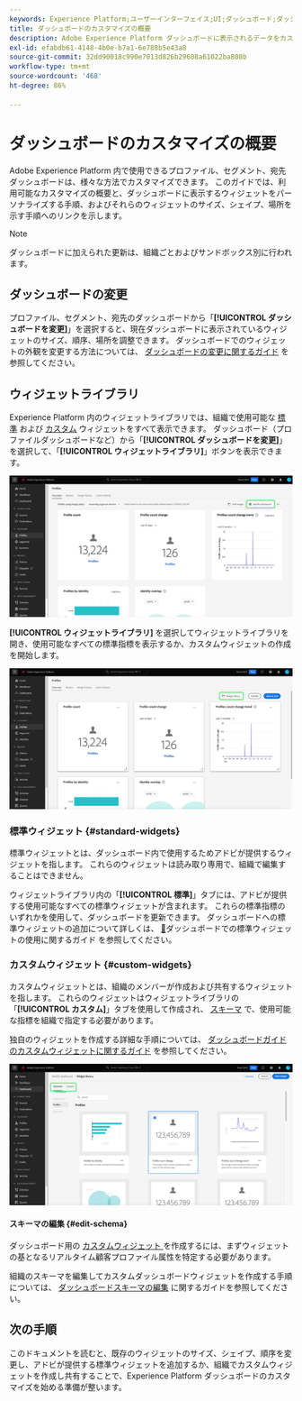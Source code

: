 ```yaml
---
keywords: Experience Platform;ユーザーインターフェイス;UI;ダッシュボード;ダッシュボード;プロファイル;セグメント;宛先
title: ダッシュボードのカスタマイズの概要
description: Adobe Experience Platform ダッシュボードに表示されるデータをカスタマイズする方法について詳しく説明します。
exl-id: efabdb61-4148-4b0e-b7a1-6e788b5e43a8
source-git-commit: 32dd90018c990e7013d826b29608a61022ba808b
workflow-type: tm+mt
source-wordcount: '468'
ht-degree: 86%

---
```


# ダッシュボードのカスタマイズの概要

Adobe Experience Platform 内で使用できるプロファイル、セグメント、宛先ダッシュボードは、様々な方法でカスタマイズできます。 このガイドでは、利用可能なカスタマイズの概要と、ダッシュボードに表示するウィジェットをパーソナライズする手順、およびそれらのウィジェットのサイズ、シェイプ、場所を示す手順へのリンクを示します。

>[!NOTE]
>
>ダッシュボードに加えられた更新は、組織ごとおよびサンドボックス別に行われます。

## ダッシュボードの変更

プロファイル、セグメント、宛先のダッシュボードから「**[!UICONTROL ダッシュボードを変更]**」を選択すると、現在ダッシュボードに表示されているウィジェットのサイズ、順序、場所を調整できます。 ダッシュボードでのウィジェットの外観を変更する方法については、 [ダッシュボードの変更に関するガイド](modify.md) を参照してください。

## ウィジェットライブラリ

Experience Platform 内のウィジェットライブラリでは、組織で使用可能な [標準](#standard-widgets) および [カスタム](#custom-widgets) ウィジェットをすべて表示できます。 ダッシュボード（プロファイルダッシュボードなど）から「**[!UICONTROL ダッシュボードを変更]**」を選択して、「**[!UICONTROL ウィジェットライブラリ]**」ボタンを表示できます。

![ 「変更」ダッシュボードがハイライト表示されたプロファイルダッシュボード。](../images/customization/modify-dashboard.png)

**[!UICONTROL ウィジェットライブラリ]** を選択してウィジェットライブラリを開き、使用可能なすべての標準指標を表示するか、カスタムウィジェットの作成を開始します。

![ ウィジェットライブラリがハイライト表示されたプロファイルダッシュボード。](../images/customization/widget-library-button.png)

### 標準ウィジェット {#standard-widgets}

標準ウィジェットとは、ダッシュボード内で使用するためアドビが提供するウィジェットを指します。 これらのウィジェットは読み取り専用で、組織で編集することはできません。

ウィジェットライブラリ内の「**[!UICONTROL 標準]**」タブには、アドビが提供する使用可能なすべての標準ウィジェットが含まれます。 これらの標準指標のいずれかを使用して、ダッシュボードを更新できます。 ダッシュボードへの標準ウィジェットの追加について詳しくは、 [&#128279;](standard-widgets.md)ダッシュボードでの標準ウィジェットの使用に関するガイド を参照してください。

### カスタムウィジェット {#custom-widgets}

カスタムウィジェットとは、組織のメンバーが作成および共有するウィジェットを指します。 これらのウィジェットはウィジェットライブラリの「**[!UICONTROL カスタム]**」タブを使用して作成され、 [スキーマ](#edit-schema) で、使用可能な指標を組織で指定する必要があります。

独自のウィジェットを作成する詳細な手順については、 [ダッシュボードガイドのカスタムウィジェットに関するガイド](custom-widgets.md) を参照してください。

![ 「標準」と「カスタム」がハイライト表示されたウィジェットライブラリワークスペース ](../images/customization/widget-library.png)

#### スキーマの編集 {#edit-schema}

ダッシュボード用の [ カスタムウィジェット ](#custom-widgets) を作成するには、まずウィジェットの基となるリアルタイム顧客プロファイル属性を特定する必要があります。

組織のスキーマを編集してカスタムダッシュボードウィジェットを作成する手順については、 [ダッシュボードスキーマの編集](edit-schema.md) に関するガイドを参照してください。

## 次の手順

このドキュメントを読むと、既存のウィジェットのサイズ、シェイプ、順序を変更し、アドビが提供する標準ウィジェットを追加するか、組織でカスタムウィジェットを作成し共有することで、Experience Platform ダッシュボードのカスタマイズを始める準備が整います。
